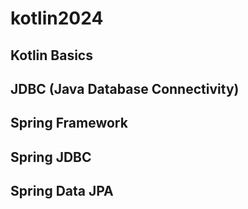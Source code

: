 # kotlin2024

## Kotlin Basics

## JDBC (Java Database Connectivity)

## Spring Framework

## Spring JDBC

## Spring Data JPA
